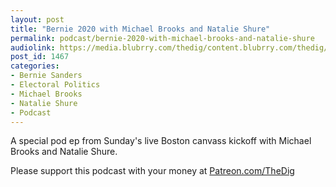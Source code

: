 ```yaml
---
layout: post
title: "Bernie 2020 with Michael Brooks and Natalie Shure"
permalink: podcast/bernie-2020-with-michael-brooks-and-natalie-shure
audiolink: https://media.blubrry.com/thedig/content.blubrry.com/thedig/The_Dig-EP_243-MB-NS.mp3
post_id: 1467
categories: 
- Bernie Sanders
- Electoral Politics
- Michael Brooks
- Natalie Shure
- Podcast
---
```


A special pod ep from Sunday's live Boston canvass kickoff with Michael Brooks and Natalie Shure.

Please support this podcast with your money at 
[Patreon.com/TheDig](http://Patreon.com/TheDig)